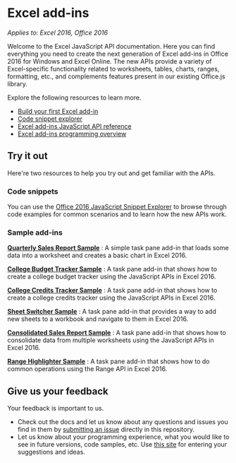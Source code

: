 # Excel add-ins

_Applies to: Excel 2016, Office 2016_

Welcome to the Excel JavaScript API documentation. Here you can find everything you need to create the next generation of Excel add-ins in Office 2016 for Windows and Excel Online. The new APIs provide a variety of Excel-specific functionality related to worksheets, tables, charts, ranges, formatting, etc., and complements features present in our existing Office.js library.

Explore the following resources to learn more.

* [Build your first Excel add-in](build-your-first-excel-add-in.md)
* [Code snippet explorer](https://github.com/OfficeDev/office-js-snippet-explorer)
* [Excel add-ins JavaScript API reference](excel-add-ins-javascript-api-reference.md)
* [Excel add-ins programming overview](excel-add-ins-javascript-programming-overview.md)


## Try it out

Here're two resources to help you try out and get familiar with the APIs.

### Code snippets

You can use the [Office 2016 JavaScript Snippet Explorer](http://officesnippetexplorer.azurewebsites.net/#/snippets/excel) to browse through code examples for common scenarios and to learn how the new APIs work.

### Sample add-ins

**[Quarterly Sales Report Sample](https://github.com/OfficeDev/Excel-Add-in-JS-QuarterlySalesReport)** : A simple task pane add-in that loads some data into a worksheet and creates a basic chart in Excel 2016.

**[College Budget Tracker Sample](https://github.com/OfficeDev/Excel-Add-in-JS-CollegeBudgetTracker)** : A task pane add-in that shows how to create a college budget tracker using the JavaScript APIs in Excel 2016.

**[College Credits Tracker Sample](https://github.com/OfficeDev/Excel-Add-in-JS-CollegeCreditsTracker)** : A task pane add-in that shows how to create a college credits tracker using the JavaScript APIs in Excel 2016.

**[Sheet Switcher Sample](https://github.com/OfficeDev/Excel-Add-in-JS-SheetSwitcher)** : A task pane add-in that provides a way to add new sheets to a workbook and navigate to them in Excel 2016.

**[Consolidated Sales Report Sample](https://github.com/OfficeDev/Excel-Add-in-JS-ConsolidatedSalesReport)** : A task pane add-in that shows how to consolidate data from multiple worksheets using the JavaScript APIs in Excel 2016.

**[Range Highlighter Sample](https://github.com/OfficeDev/Excel-Add-in-JS-RangeHighlighter)** : A task pane add-in that shows how to do common operations using the Range API in Excel 2016.


## Give us your feedback

Your feedback is important to us.

* Check out the docs and let us know about any questions and issues you find in them by [submitting an issue](https://github.com/OfficeDev/office-js-docs/issues) directly in this repository.
* Let us know about your programming experience, what you would like to see in future versions, code samples, etc. Use [this site](http://officespdev.uservoice.com/) for entering your suggestions and ideas.
